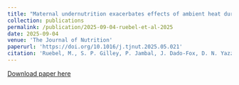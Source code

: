 ```yaml
---
title: "Maternal undernutrition exacerbates effects of ambient heat during pregnancy in mice"
collection: publications
permalink: /publication/2025-09-04-ruebel-et-al-2025
date: 2025-09-04
venue: 'The Journal of Nutrition'
paperurl: 'https://doi.org/10.1016/j.tjnut.2025.05.021'
citation: 'Ruebel, M., S. P. Gilley, P. Jambal, J. Dado-Fox, D. N. Yazza, N. Nakra, C. Uhlson, L. Sian, S. Kode, Q. D. Read, L. Yeruva, J. L. E. Westcott, P. S. MacLean, N. F. Krebs, and K. Shankar. 2025. Maternal undernutrition exacerbates effects of ambient heat during pregnancy in mice. The Journal of Nutrition 155(9): 2996-3007. DOI: 10.1016/j.tjnut.2025.05.021.'
---
```

[Download paper here](https://doi.org/10.1016/j.tjnut.2025.05.021)
